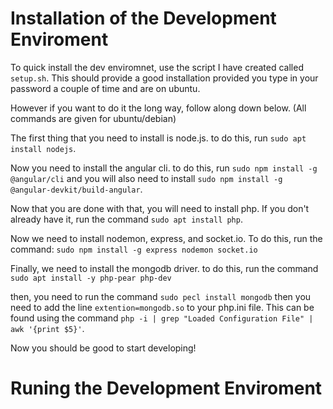 # Installation of the Development Enviroment 
To quick install the dev enviromnet, use the script I have created called `setup.sh`. This should provide a good installation provided you type in your password a couple of time and are on ubuntu.

However if you want to do it the long way, follow along down below. (All commands are given for ubuntu/debian)

The first thing that you need to install is node.js.
to do this, run `sudo apt install nodejs`.

Now you need to install the angular cli.
to do this, run `sudo npm install -g @angular/cli`
and you will also need to install `sudo npm install -g @angular-devkit/build-angular`.

Now that you are done with that, you will need to install php.
If you don't already have it, run the command `sudo apt install php`.

Now we need to install nodemon, express, and socket.io.
To do this, run the command: `sudo npm install -g express nodemon socket.io` 

Finally, we need to install the mongodb driver.
to do this, run the command `sudo apt install -y php-pear php-dev`

then, you need to run the command `sudo pecl install mongodb`
then you need to add the line `extention=mongodb.so` to your php.ini file.
This can be found using the command `php -i | grep "Loaded Configuration File" | awk '{print $5}'`.

Now you should be good to start developing!

# Runing the Development Enviroment
